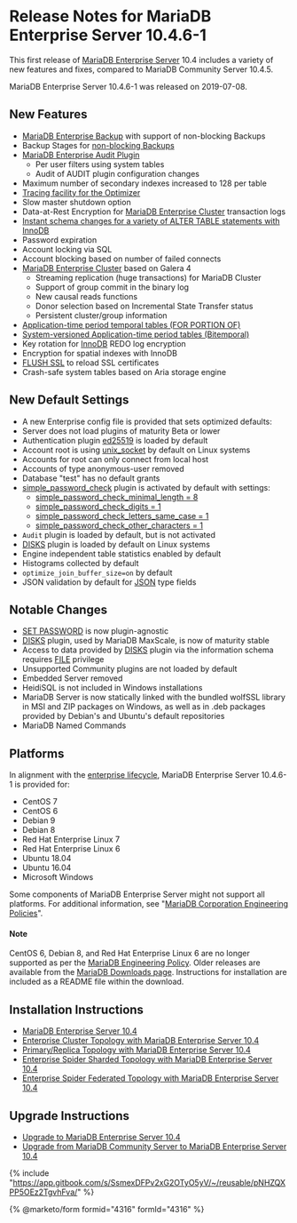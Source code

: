 # Release Notes for MariaDB Enterprise Server 10.4.6-1

This first release of [MariaDB Enterprise Server](https://github.com/mariadb-corporation/docs-release-notes/blob/test/en/mariadb-enterprise-server/README.md) 10.4 includes a variety of new features and fixes, compared to MariaDB Community Server 10.4.5.

MariaDB Enterprise Server 10.4.6-1 was released on 2019-07-08.

## New Features

* [MariaDB Enterprise Backup](../../10-4/broken-reference/) with support of non-blocking Backups
* Backup Stages for [non-blocking Backups](../../10-4/broken-reference/)
* [MariaDB Enterprise Audit Plugin](https://app.gitbook.com/s/SsmexDFPv2xG2OTyO5yV/reference/plugins/mariadb-audit-plugin)
  * Per user filters using system tables
  * Audit of AUDIT plugin configuration changes
* Maximum number of secondary indexes increased to 128 per table
* [Tracing facility for the Optimizer](https://app.gitbook.com/s/SsmexDFPv2xG2OTyO5yV/ha-and-performance/optimization-and-tuning/query-optimizations)
* Slow master shutdown option
* Data-at-Rest Encryption for [MariaDB Enterprise Cluster](https://github.com/mariadb-corporation/docs-release-notes/blob/test/en/galera-cluster/README.md) transaction logs
* [Instant schema changes for a variety of ALTER TABLE statements with InnoDB](https://app.gitbook.com/s/SsmexDFPv2xG2OTyO5yV/server-usage/storage-engines/innodb/innodb-online-ddl/innodb-online-ddl-operations-with-the-instant-alter-algorithm)
* Password expiration
* Account locking via SQL
* Account blocking based on number of failed connects
* [MariaDB Enterprise Cluster](https://github.com/mariadb-corporation/docs-release-notes/blob/test/en/galera-cluster/README.md) based on Galera 4
  * Streaming replication (huge transactions) for MariaDB Cluster
  * Support of group commit in the binary log
  * New causal reads functions
  * Donor selection based on Incremental State Transfer status
  * Persistent cluster/group information
* [Application-time period temporal tables (FOR PORTION OF)](https://app.gitbook.com/s/SsmexDFPv2xG2OTyO5yV/reference/sql-structure/temporal-tables)
* [System-versioned Application-time period tables (Bitemporal)](https://app.gitbook.com/s/SsmexDFPv2xG2OTyO5yV/reference/sql-structure/temporal-tables/bitemporal-tables)
* Key rotation for [InnoDB](https://app.gitbook.com/s/SsmexDFPv2xG2OTyO5yV/server-usage/storage-engines/innodb) REDO log encryption
* Encryption for spatial indexes with InnoDB
* [FLUSH SSL](https://app.gitbook.com/s/SsmexDFPv2xG2OTyO5yV/reference/sql-statements/administrative-sql-statements/flush-commands/flush) to reload SSL certificates
* Crash-safe system tables based on Aria storage engine

## New Default Settings

* A new Enterprise config file is provided that sets optimized defaults:
* Server does not load plugins of maturity Beta or lower
* Authentication plugin [ed25519](https://app.gitbook.com/s/SsmexDFPv2xG2OTyO5yV/reference/plugins/authentication-plugins/authentication-plugin-ed25519) is loaded by default
* Account root is using [unix\_socket](https://app.gitbook.com/s/SsmexDFPv2xG2OTyO5yV/reference/plugins/authentication-plugins/authentication-plugin-unix-socket) by default on Linux systems
* Accounts for root can only connect from local host
* Accounts of type anonymous-user removed
* Database "test" has no default grants
* [simple\_password\_check](https://app.gitbook.com/s/SsmexDFPv2xG2OTyO5yV/reference/plugins/password-validation-plugins/simple-password-check-plugin) plugin is activated by default with settings:
  * [simple\_password\_check\_minimal\_length = 8](https://app.gitbook.com/s/SsmexDFPv2xG2OTyO5yV/reference/plugins/password-validation-plugins/simple-password-check-plugin#simple_password_check_minimal_length)
  * [simple\_password\_check\_digits = 1](https://app.gitbook.com/s/SsmexDFPv2xG2OTyO5yV/reference/plugins/password-validation-plugins/simple-password-check-plugin#simple_password_check_digits)
  * [simple\_password\_check\_letters\_same\_case = 1](https://app.gitbook.com/s/SsmexDFPv2xG2OTyO5yV/reference/plugins/password-validation-plugins/simple-password-check-plugin#simple_password_check_letters_same_case)
  * [simple\_password\_check\_other\_characters = 1](https://app.gitbook.com/s/SsmexDFPv2xG2OTyO5yV/reference/plugins/password-validation-plugins/simple-password-check-plugin#simple_password_check_other_characters)
* `Audit` plugin is loaded by default, but is not activated
* [DISKS](https://app.gitbook.com/s/SsmexDFPv2xG2OTyO5yV/reference/plugins/other-plugins/disks-plugin) plugin is loaded by default on Linux systems
* Engine independent table statistics enabled by default
* Histograms collected by default
* `optimize_join_buffer_size=on` by default
* JSON validation by default for [JSON](https://app.gitbook.com/s/SsmexDFPv2xG2OTyO5yV/reference/data-types/string-data-types/json) type fields

## Notable Changes

* [SET PASSWORD](https://app.gitbook.com/s/SsmexDFPv2xG2OTyO5yV/reference/sql-statements/account-management-sql-statements/set-password) is now plugin-agnostic
* [DISKS](https://app.gitbook.com/s/SsmexDFPv2xG2OTyO5yV/reference/plugins/other-plugins/disks-plugin) plugin, used by MariaDB MaxScale, is now of maturity stable
* Access to data provided by [DISKS](https://app.gitbook.com/s/SsmexDFPv2xG2OTyO5yV/reference/plugins/other-plugins/disks-plugin) plugin via the information schema requires [FILE](https://app.gitbook.com/s/SsmexDFPv2xG2OTyO5yV/reference/sql-statements/account-management-sql-statements/grant) privilege
* Unsupported Community plugins are not loaded by default
* Embedded Server removed
* HeidiSQL is not included in Windows installations
* MariaDB Server is now statically linked with the bundled wolfSSL library in MSI and ZIP packages on Windows, as well as in .deb packages provided by Debian's and Ubuntu's default repositories
* MariaDB Named Commands

## Platforms

In alignment with the [enterprise lifecycle](https://app.gitbook.com/o/diTpXxF5WsbHqTReoBsS/s/aEnK0ZXmUbJzqQrTjFyb/~/changes/32/mariadb-enterprise-server-release-notes/enterprise-server-lifecycle), MariaDB Enterprise Server 10.4.6-1 is provided for:

* CentOS 7
* CentOS 6
* Debian 9
* Debian 8
* Red Hat Enterprise Linux 7
* Red Hat Enterprise Linux 6
* Ubuntu 18.04
* Ubuntu 16.04
* Microsoft Windows

Some components of MariaDB Enterprise Server might not support all platforms. For additional information, see "[MariaDB Corporation Engineering Policies](https://mariadb.com/engineering-policies)".

#### Note

CentOS 6, Debian 8, and Red Hat Enterprise Linux 6 are no longer supported as per the [MariaDB Engineering Policy](https://mariadb.com/engineering-policies). Older releases are available from the [MariaDB Downloads page](https://mariadb.com/downloads). Instructions for installation are included as a README file within the download.

## Installation Instructions

* [MariaDB Enterprise Server 10.4](https://app.gitbook.com/s/SsmexDFPv2xG2OTyO5yV/architecture/topologies/single-node-topologies/enterprise-server)
* [Enterprise Cluster Topology with MariaDB Enterprise Server ](https://app.gitbook.com/s/SsmexDFPv2xG2OTyO5yV/architecture/topologies/galera-cluster)[10](broken-reference)[.4](https://app.gitbook.com/s/SsmexDFPv2xG2OTyO5yV/architecture/topologies/galera-cluster)
* [Primary/Replica Topology with MariaDB Enterprise Server 10.4](https://app.gitbook.com/s/SsmexDFPv2xG2OTyO5yV/architecture/topologies/primary-replica)
* [Enterprise Spider Sharded Topology with MariaDB Enterprise Server 10.4](broken-reference)
* [Enterprise Spider Federated Topology with MariaDB Enterprise Server 10.4](broken-reference)

## Upgrade Instructions

* [Upgrade to MariaDB Enterprise Server 10.4](https://app.gitbook.com/s/SsmexDFPv2xG2OTyO5yV/server-management/install-and-upgrade-mariadb/upgrading/upgrading-to-unmaintained-mariadb-releases/upgrading-from-mariadb-10-4-to-mariadb-10-5)
* [Upgrade from MariaDB Community Server to MariaDB Enterprise Server 10.4](https://app.gitbook.com/s/SsmexDFPv2xG2OTyO5yV/server-management/install-and-upgrade-mariadb/upgrading/upgrading-between-major-mariadb-versions)

{% include "https://app.gitbook.com/s/SsmexDFPv2xG2OTyO5yV/~/reusable/pNHZQXPP5OEz2TgvhFva/" %}

{% @marketo/form formid="4316" formId="4316" %}
